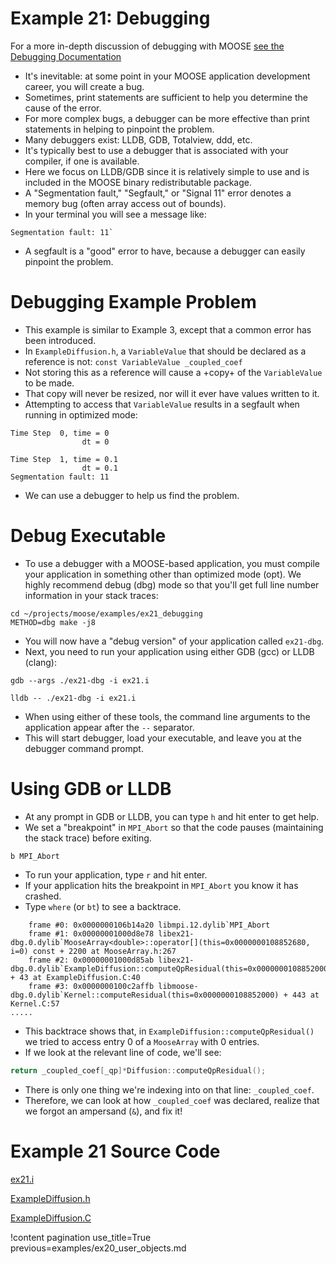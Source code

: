 # Example 21: Debugging

For a more in-depth discussion of debugging with MOOSE [see the Debugging Documentation](application_development/debugging.md)

- It's inevitable: at some point in your MOOSE application development career, you will create a bug.
- Sometimes, print statements are sufficient to help you determine the cause of the error.
- For more complex bugs, a debugger can be more effective than print statements in helping to pinpoint the problem.
- Many debuggers exist: LLDB, GDB, Totalview, ddd, etc.
- It's typically best to use a debugger that is associated with your compiler, if one is available.
- Here we focus on LLDB/GDB since it is relatively simple to use and is included in the MOOSE binary redistributable package.
- A "Segmentation fault," "Segfault," or "Signal 11" error denotes a memory bug (often array access out of bounds).
- In your terminal you will see a message like:

```text
Segmentation fault: 11`
```

- A segfault is a "good" error to have, because a debugger can easily pinpoint the problem.

[](---)

# Debugging Example Problem

- This example is similar to Example 3, except that a common error has been introduced.
- In `ExampleDiffusion.h`, a `VariableValue` that should be declared as a reference is not: `const VariableValue _coupled_coef`
- Not storing this as a reference will cause a +copy+ of the `VariableValue` to be made.
- That copy will never be resized, nor will it ever have values written to it.
- Attempting to access that `VariableValue` results in a segfault when running in optimized mode:

```text
Time Step  0, time = 0
                dt = 0

Time Step  1, time = 0.1
                dt = 0.1
Segmentation fault: 11
```

- We can use a debugger to help us find the problem.

[](---)

# Debug Executable

- To use a debugger with a MOOSE-based application, you must compile your application in something other than optimized mode (opt). We highly recommend debug (dbg) mode so that you'll get full line number information in your stack traces:

```text
cd ~/projects/moose/examples/ex21_debugging
METHOD=dbg make -j8
```

- You will now have a "debug version" of your application called `ex21-dbg`.
- Next, you need to run your application using either GDB (gcc) or LLDB (clang):

```text
gdb --args ./ex21-dbg -i ex21.i
```

```text
lldb -- ./ex21-dbg -i ex21.i
```

- When using either of these tools, the command line arguments to the application appear after the `--` separator.
- This will start debugger, load your executable, and leave you at the debugger command prompt.

[](---)

# Using GDB or LLDB

- At any prompt in GDB or LLDB, you can type `h` and hit enter to get help.
- We set a "breakpoint" in `MPI_Abort` so that the code pauses (maintaining the stack trace) before exiting.

```text
b MPI_Abort
```

- To run your application, type `r` and hit enter.
- If your application hits the breakpoint in `MPI_Abort` you know it has crashed.
- Type `where` (or `bt`) to see a backtrace.

```text
    frame #0: 0x0000000106b14a20 libmpi.12.dylib`MPI_Abort
    frame #1: 0x00000001000d8e78 libex21-dbg.0.dylib`MooseArray<double>::operator[](this=0x0000000108852680, i=0) const + 2200 at MooseArray.h:267
    frame #2: 0x00000001000d85ab libex21-dbg.0.dylib`ExampleDiffusion::computeQpResidual(this=0x0000000108852000) + 43 at ExampleDiffusion.C:40
    frame #3: 0x0000000100c2affb libmoose-dbg.0.dylib`Kernel::computeResidual(this=0x0000000108852000) + 443 at Kernel.C:57
.....
```

[](---)

- This backtrace shows that, in `ExampleDiffusion::computeQpResidual()` we tried to access entry 0 of a `MooseArray` with 0 entries.
- If we look at the relevant line of code, we'll see:

```C++
return _coupled_coef[_qp]*Diffusion::computeQpResidual();
```

- There is only one thing we're indexing into on that line: `_coupled_coef`.
- Therefore, we can look at how `_coupled_coef` was declared, realize that we forgot an ampersand (`&`), and fix it!

[](---)

# Example 21 Source Code

[ex21.i](https://github.com/idaholab/moose/blob/devel/examples/ex21_debugging/ex21.i)

[](---)

[ExampleDiffusion.h](https://github.com/idaholab/moose/blob/devel/examples/ex21_debugging/include/kernels/ExampleDiffusion.h)

[](---)

[ExampleDiffusion.C](https://github.com/idaholab/moose/blob/devel/examples/ex21_debugging/src/kernels/ExampleDiffusion.C)

!content pagination use_title=True
                    previous=examples/ex20_user_objects.md
